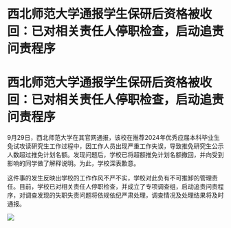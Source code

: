 # 西北师范大学通报学生保研后资格被收回：已对相关责任人停职检查，启动追责问责程序

# 西北师范大学通报学生保研后资格被收回：已对相关责任人停职检查，启动追责问责程序

9月29日，西北师范大学在其官网通报，该校在推荐2024年优秀应届本科毕业生免试攻读研究生工作过程中，因工作人员出现严重工作失误，导致推免研究生公示人数超过推免计划名额。发现问题后，学校已将超额推免计划名额撤回，并向受到影响的同学做了解释说明。为此，学校深表歉意。

这件事的发生反映出学校的工作作风不严不实，学校对此负有不可推卸的管理责任。目前，学校已对相关责任人停职检查，并成立了专项调查组，启动追责问责程序，对调查发现的失职失责问题将依规依纪严肃处理，调查情况及处理结果将及时通报。

![](https://inews.gtimg.com/om_bt/OVyBbD0NAUbuMVFSuWK77opGYnSUgd2owP9T7VUPnXUcsAA/1000)

